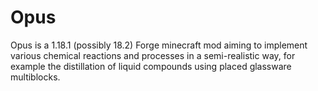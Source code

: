 # Opus
Opus is a 1.18.1 (possibly 18.2) Forge minecraft mod aiming to implement various chemical reactions and processes in a semi-realistic way, for example the distillation of liquid compounds using placed glassware multiblocks.
